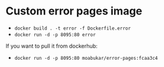 # Custom error pages image

- `docker build . -t error -f Dockerfile.error`
- `docker run -d -p 8095:80 error`

If you want to pull it from dockerhub:

- `docker run -d -p 8095:80 moabukar/error-pages:fcaa3c4`
